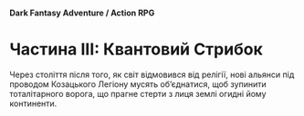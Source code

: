 #### Dark Fantasy Adventure / Action RPG

# Частина ІII: Квантовий Стрибок

Через століття після того, як світ відмовився від релігії, нові альянси під проводом Козацького Легіону мусять об’єднатися, щоб зупинити тоталітарного ворога, що прагне стерти з лиця землі огидні йому континенти.
